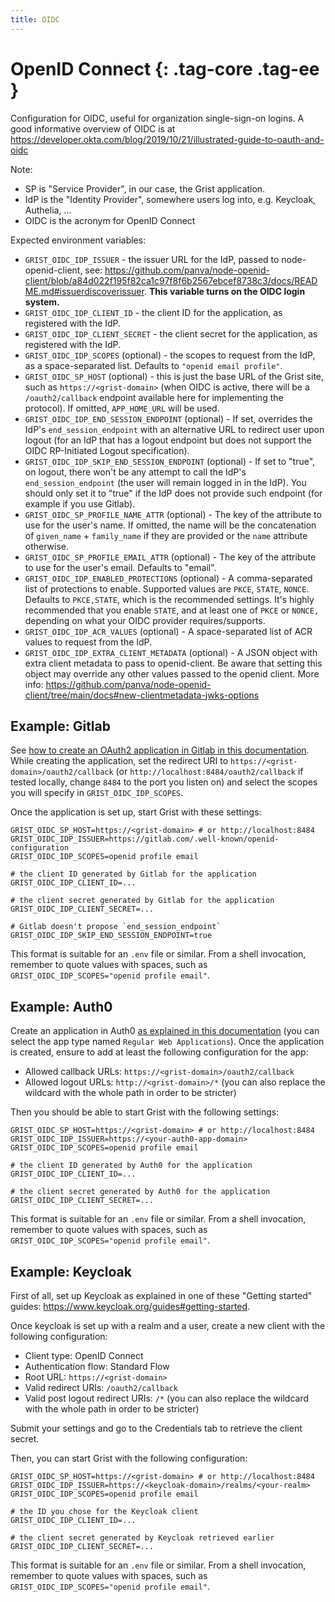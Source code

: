 ```yaml
---
title: OIDC
---
```


OpenID Connect {: .tag-core .tag-ee }
====

Configuration for OIDC, useful for organization single-sign-on logins.
A good informative overview of OIDC is at <https://developer.okta.com/blog/2019/10/21/illustrated-guide-to-oauth-and-oidc>

Note:

  * SP is "Service Provider", in our case, the Grist application.
  * IdP is the "Identity Provider", somewhere users log into, e.g. Keycloak, Authelia, ...
  * OIDC is the acronym for OpenID Connect

Expected environment variables:

  * `GRIST_OIDC_IDP_ISSUER` - the issuer URL for the IdP, passed to node-openid-client, see: <https://github.com/panva/node-openid-client/blob/a84d022f195f82ca1c97f8f6b2567ebcef8738c3/docs/README.md#issuerdiscoverissuer>.
    **This variable turns on the OIDC login system.**
  * `GRIST_OIDC_IDP_CLIENT_ID` - the client ID for the application, as registered with the IdP.
  * `GRIST_OIDC_IDP_CLIENT_SECRET` - the client secret for the application, as registered with the IdP.
  * `GRIST_OIDC_IDP_SCOPES` (optional) - the scopes to request from the IdP, as a space-separated list. Defaults to `"openid email profile"`.
  * `GRIST_OIDC_SP_HOST` (optional) - this is just the base URL of the Grist site,
    such as `https://<grist-domain>` (when OIDC is active, there will
	be a `/oauth2/callback` endpoint available here for implementing the protocol).
	If omitted, `APP_HOME_URL` will be used.
  * `GRIST_OIDC_IDP_END_SESSION_ENDPOINT` (optional) - If set, overrides the IdP's `end_session_endpoint` with
    an alternative URL to redirect user upon logout (for an IdP that has a logout endpoint but does not support
    the OIDC RP-Initiated Logout specification).
  * `GRIST_OIDC_IDP_SKIP_END_SESSION_ENDPOINT` (optional) -  If set to "true", on logout, there won't be
    any attempt to call the IdP's `end_session_endpoint` (the user will remain logged in in the IdP).
    You should only set it to "true" if the IdP does not provide such endpoint (for example if you use Gitlab).
  * `GRIST_OIDC_SP_PROFILE_NAME_ATTR` (optional) - The key of the attribute to use for the user's name. If omitted,
    the name will be the concatenation of `given_name` + `family_name` if they are provided or the `name` attribute otherwise.
  * `GRIST_OIDC_SP_PROFILE_EMAIL_ATTR` (optional) - The key of the attribute to use for the user's email. Defaults to "email".
  * `GRIST_OIDC_IDP_ENABLED_PROTECTIONS` (optional) - A comma-separated list of protections to enable. Supported values are `PKCE`, `STATE`, `NONCE`.
    Defaults to `PKCE,STATE`, which is the recommended settings. It's highly recommended that you enable `STATE`,
    and at least one of `PKCE` or `NONCE,` depending on what your OIDC provider requires/supports.
  * `GRIST_OIDC_IDP_ACR_VALUES` (optional) - A space-separated list of ACR values to request from the IdP.
  * `GRIST_OIDC_IDP_EXTRA_CLIENT_METADATA` (optional) - A JSON object with extra client metadata to pass to openid-client.
    Be aware that setting this object may override any other values passed to the openid client.
    More info: https://github.com/panva/node-openid-client/tree/main/docs#new-clientmetadata-jwks-options

## Example: Gitlab

See [how to create an OAuth2 application in Gitlab in this documentation](https://docs.gitlab.com/ee/integration/oauth_provider.html). While creating the application, set the redirect URI to `https://<grist-domain>/oauth2/callback` (or `http://localhost:8484/oauth2/callback` if tested locally, change `8484` to the port you listen on) and select the scopes you will specify in `GRIST_OIDC_IDP_SCOPES`.

Once the application is set up, start Grist with these settings:

```shell
GRIST_OIDC_SP_HOST=https://<grist-domain> # or http://localhost:8484
GRIST_OIDC_IDP_ISSUER=https://gitlab.com/.well-known/openid-configuration
GRIST_OIDC_IDP_SCOPES=openid profile email

# the client ID generated by Gitlab for the application
GRIST_OIDC_IDP_CLIENT_ID=...

# the client secret generated by Gitlab for the application
GRIST_OIDC_IDP_CLIENT_SECRET=...

# Gitlab doesn't propose `end_session_endpoint`
GRIST_OIDC_IDP_SKIP_END_SESSION_ENDPOINT=true
```

This format is suitable for an `.env` file or similar. From a shell invocation, remember to quote values with spaces, such as `GRIST_OIDC_IDP_SCOPES="openid profile email"`.

## Example: Auth0

Create an application in Auth0 [as explained in this documentation](https://auth0.com/docs/get-started/auth0-overview/create-applications) (you can select the app type named `Regular Web Applications`). Once the application is created, ensure to add at least the following configuration for the app:

 * Allowed callback URLs: `https://<grist-domain>/oauth2/callback`
 * Allowed logout URLs: `http://<grist-domain>/*` (you can also replace the wildcard with the whole path in order to be stricter)

Then you should be able to start Grist with the following settings:

```shell
GRIST_OIDC_SP_HOST=https://<grist-domain> # or http://localhost:8484
GRIST_OIDC_IDP_ISSUER=https://<your-auth0-app-domain>
GRIST_OIDC_IDP_SCOPES=openid profile email

# the client ID generated by Auth0 for the application
GRIST_OIDC_IDP_CLIENT_ID=...

# the client secret generated by Auth0 for the application
GRIST_OIDC_IDP_CLIENT_SECRET=...
```

This format is suitable for an `.env` file or similar. From a shell invocation, remember to quote values with spaces, such as `GRIST_OIDC_IDP_SCOPES="openid profile email"`.

## Example: Keycloak

First of all, set up Keycloak as explained in one of these "Getting started" guides: <https://www.keycloak.org/guides#getting-started>.

Once keycloak is set up with a realm and a user, create a new client with the following configuration:

 - Client type: OpenID Connect
 - Authentication flow: Standard Flow
 - Root URL: `https://<grist-domain>`
 - Valid redirect URIs: `/oauth2/callback`
 - Valid post logout redirect URIs: `/*` (you can also replace the wildcard with the whole path in order to be stricter)

Submit your settings and go to the Credentials tab to retrieve the client secret.

Then, you can start Grist with the following configuration:

```shell
GRIST_OIDC_SP_HOST=https://<grist-domain> # or http://localhost:8484
GRIST_OIDC_IDP_ISSUER=https://<keycloak-domain>/realms/<your-realm>
GRIST_OIDC_IDP_SCOPES=openid profile email

# the ID you chose for the Keycloak client
GRIST_OIDC_IDP_CLIENT_ID=...

# the client secret generated by Keycloak retrieved earlier
GRIST_OIDC_IDP_CLIENT_SECRET=...
```

This format is suitable for an `.env` file or similar. From a shell invocation, remember to quote values with spaces, such as `GRIST_OIDC_IDP_SCOPES="openid profile email"`.
